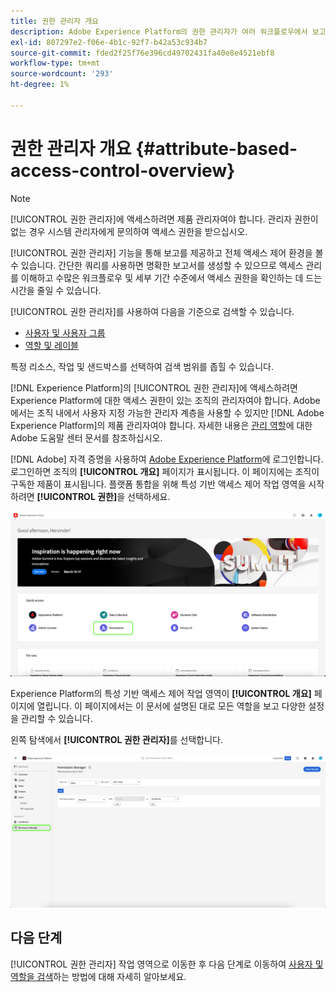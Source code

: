 ```yaml
---
title: 권한 관리자 개요
description: Adobe Experience Platform의 권한 관리자가 여러 워크플로우에서 보고서를 생성하는 데 어떻게 도움이 되는지 알아봅니다.
exl-id: 807297e2-f06e-4b1c-92f7-b42a53c934b7
source-git-commit: fded2f25f76e396cd49702431fa40e8e4521ebf8
workflow-type: tm+mt
source-wordcount: '293'
ht-degree: 1%

---
```


# 권한 관리자 개요 {#attribute-based-access-control-overview}

>[!NOTE]
>
>[!UICONTROL 권한 관리자]에 액세스하려면 제품 관리자여야 합니다. 관리자 권한이 없는 경우 시스템 관리자에게 문의하여 액세스 권한을 받으십시오.

[!UICONTROL 권한 관리자] 기능을 통해 보고를 제공하고 전체 액세스 제어 환경을 볼 수 있습니다. 간단한 쿼리를 사용하면 명확한 보고서를 생성할 수 있으므로 액세스 관리를 이해하고 수많은 워크플로우 및 세부 기간 수준에서 액세스 권한을 확인하는 데 드는 시간을 줄일 수 있습니다.

[!UICONTROL 권한 관리자]를 사용하여 다음을 기준으로 검색할 수 있습니다.

* [사용자 및 사용자 그룹](./permissions.md)
* [역할 및 레이블](./permissions.md)

특정 리소스, 작업 및 샌드박스를 선택하여 검색 범위를 좁힐 수 있습니다.

[!DNL Experience Platform]의 [!UICONTROL 권한 관리자]에 액세스하려면 Experience Platform에 대한 액세스 권한이 있는 조직의 관리자여야 합니다. Adobe에서는 조직 내에서 사용자 지정 가능한 관리자 계층을 사용할 수 있지만 [!DNL Adobe Experience Platform]의 제품 관리자여야 합니다. 자세한 내용은 [관리 역할](https://helpx.adobe.com/kr/enterprise/using/admin-roles.html)에 대한 Adobe 도움말 센터 문서를 참조하십시오.

[!DNL Adobe] 자격 증명을 사용하여 [Adobe Experience Platform](https://experience.adobe.com/)에 로그인합니다.  로그인하면 조직의 **[!UICONTROL 개요]** 페이지가 표시됩니다. 이 페이지에는 조직이 구독한 제품이 표시됩니다. 플랫폼 통합을 위해 특성 기반 액세스 제어 작업 영역을 시작하려면 **[!UICONTROL 권한]**&#x200B;을 선택하세요.

![사용 권한을 강조 표시하는 Adobe Experience Platform 개요](../../images/flac-ui/flac-select-product.png)

Experience Platform의 특성 기반 액세스 제어 작업 영역이 **[!UICONTROL 개요]** 페이지에 열립니다. 이 페이지에서는 이 문서에 설명된 대로 모든 역할을 보고 다양한 설정을 관리할 수 있습니다.

왼쪽 탐색에서 **[!UICONTROL 권한 관리자]**&#x200B;를 선택합니다.

![사용 가능한 필터를 표시하는 권한 관리자 검색 화면입니다.](../../images/permission-manager/permission-manager.png)

## 다음 단계

[!UICONTROL 권한 관리자] 작업 영역으로 이동한 후 다음 단계로 이동하여 [사용자 및 역할을 검색](./permissions.md)하는 방법에 대해 자세히 알아보세요.
